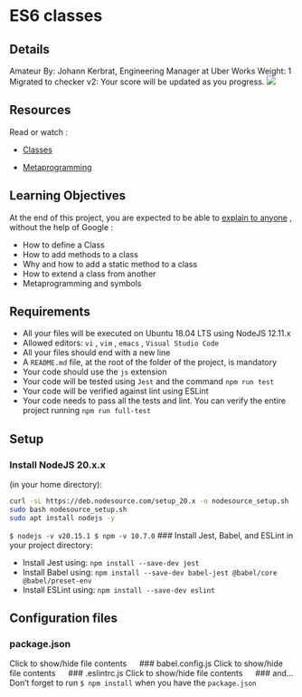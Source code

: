 # ES6 classes
## Details
Amateur By: Johann Kerbrat, Engineering Manager at Uber Works Weight: 1 Migrated to checker v2: Your score will be updated as you progress. ![](https://s3.eu-west-3.amazonaws.com/hbtn.intranet/uploads/medias/2019/12/817248fb77fb5c2cef3f.jpeg?X-Amz-Algorithm=AWS4-HMAC-SHA256&X-Amz-Credential=AKIA4MYA5JM5DUTZGMZG%2F20240719%2Feu-west-3%2Fs3%2Faws4_request&X-Amz-Date=20240719T191154Z&X-Amz-Expires=86400&X-Amz-SignedHeaders=host&X-Amz-Signature=ed9f41c8168d966398ba45298f3e07bddee532635f913edffca054880000446e) 

## Resources
Read or watch :
* [Classes](https://intranet.hbtn.io/rltoken/AJdJxuoO8o3hwpybQaFSDQ) 

* [Metaprogramming](https://intranet.hbtn.io/rltoken/jF42Fw5HNIPnFWKmDzVg1g) 

## Learning Objectives
At the end of this project, you are expected to be able to  [explain to anyone](https://intranet.hbtn.io/rltoken/njFFGENoXPXVPrxCyuHqMg) 
 ,  without the help of Google :
* How to define a Class
* How to add methods to a class
* Why and how to add a static method to a class
* How to extend a class from another
* Metaprogramming and symbols
## Requirements
* All your files will be executed on Ubuntu 18.04 LTS using NodeJS 12.11.x
* Allowed editors:  ` vi ` ,  ` vim ` ,  ` emacs ` ,  ` Visual Studio Code ` 
* All your files should end with a new line
* A  ` README.md `  file, at the root of the folder of the project, is mandatory
* Your code should use the  ` js `  extension
* Your code will be tested using  ` Jest `  and the command  ` npm run test ` 
* Your code will be verified against lint using ESLint
* Your code needs to pass all the tests and lint. You can verify the entire project running  ` npm run full-test ` 
## Setup
### Install NodeJS 20.x.x
(in your home directory): 
```bash
curl -sL https://deb.nodesource.com/setup_20.x -o nodesource_setup.sh
sudo bash nodesource_setup.sh
sudo apt install nodejs -y

```
 ` $ nodejs -v
v20.15.1
$ npm -v
10.7.0
 ` ### Install Jest, Babel, and ESLint
in your project directory: 
* Install Jest using:  ` npm install --save-dev jest ` 
* Install Babel using:  ` npm install --save-dev babel-jest @babel/core @babel/preset-env ` 
* Install ESLint using:  ` npm install --save-dev eslint ` 
## Configuration files
### package.json
Click to show/hide file contents `  ` ### babel.config.js
Click to show/hide file contents `  ` ### .eslintrc.js
Click to show/hide file contents `  ` ### and…
Don’t forget to run   ` $ npm install `   when you have the   ` package.json ` 